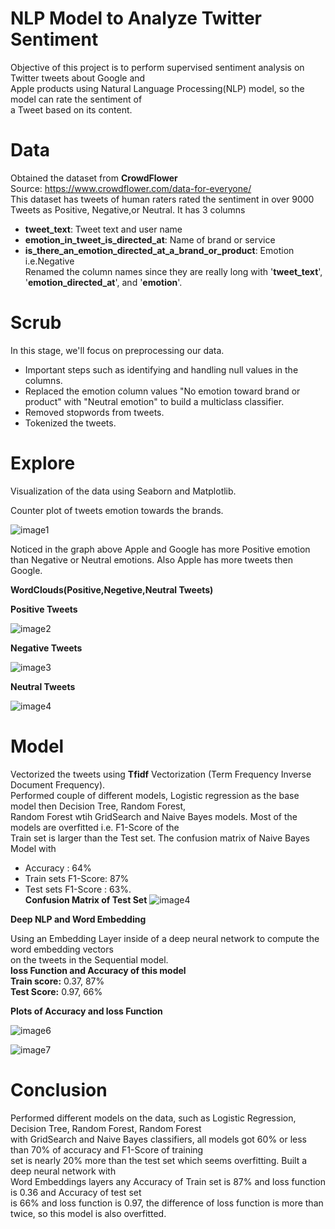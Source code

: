 # NLP Model to Analyze Twitter Sentiment 

Objective of this project is to perform supervised sentiment analysis on Twitter tweets about Google and <br>Apple products using Natural Language Processing(NLP) model, so the model can rate the sentiment of <br>a Tweet based on its content.

# Data

Obtained the dataset from **CrowdFlower**  <br> Source: https://www.crowdflower.com/data-for-everyone/<br>
This dataset has tweets of human raters rated the sentiment in over 9000 Tweets as Positive, Negative,or Neutral. It has 3 columns 
- **tweet_text**: Tweet text and user name 
- **emotion_in_tweet_is_directed_at**: Name of brand or service   
- **is_there_an_emotion_directed_at_a_brand_or_product**: Emotion i.e.Negative <br>Renamed the column names since they are really long with '**tweet_text**', '**emotion_directed_at**', and '**emotion**'.

# Scrub

In this stage, we'll focus on preprocessing our data.

- Important steps such as identifying and handling null values in the columns.
- Replaced the emotion column values "No emotion toward brand or product" with "Neutral emotion" to build a multiclass classifier. 
- Removed stopwords from tweets.
- Tokenized the tweets.

# Explore

Visualization of the data using Seaborn and Matplotlib.

Counter plot of tweets emotion towards the brands.

![image1](images/tweetscounterplot.png)

Noticed in the graph above Apple and Google has more Positive emotion than Negative or Neutral emotions. Also Apple has more tweets then Google.

**WordClouds(Positive,Negetive,Neutral Tweets)**

**Positive Tweets**

![image2](images/wordcloudpos.png)

**Negative Tweets**

![image3](images/wordcloudneg.png)

**Neutral Tweets**

![image4](images/wordcloudneutral.png)

# Model



Vectorized the tweets using **Tfidf** Vectorization (Term Frequency Inverse Document Frequency).<br>Performed couple of different models, Logistic regression as the base model then Decision Tree, Random Forest, <br>Random Forest wtih GridSearch and Naive Bayes models. Most of the models are overfitted i.e. F1-Score of the <br>Train set is larger than the Test set. The confusion matrix  of Naive Bayes Model with 
- Accuracy : 64% 
- Train sets F1-Score: 87% 
- Test sets F1-Score : 63%.<br>**Confusion Matrix of Test Set**
![image4](images/confusmatrix.png)

**Deep NLP and Word Embedding**

Using an Embedding Layer inside of a deep neural network to compute the word embedding vectors <br>on the tweets in the Sequential model.<br>
**loss Function and Accuracy of this model<br>**
**Train score:** 0.37, 87%<br>
**Test Score:** 0.97, 66%

 **Plots of Accuracy and loss Function**

![image6](images/Accuracy.png)

![image7](images/lossfunction.png)

# Conclusion

Performed different models on the data, such as Logistic Regression, Decision Tree, Random Forest, Random Forest<br> with GridSearch and Naive Bayes classifiers, all models got 60% or less than 70% of accuracy and F1-Score of training<br> set is nearly 20% more than the test set which seems overfitting.
Built a deep neural network with<br> Word Embeddings layers any Accuracy of Train set is 87% and loss function is 0.36 and Accuracy of test set <br>is 66% and loss function is 0.97, the difference of loss function is more than twice, so this model is also overfitted.


```python

```
